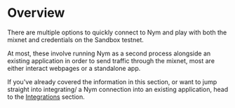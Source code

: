 # Overview

There are multiple options to quickly connect to Nym and play with both the mixnet and credentials on the Sandbox testnet.

At most, these involve running Nym as a second process alongside an existing application in order to send traffic through the mixnet, most are either interact webpages or a standalone app.

If you've already covered the information in this section, or want to jump straight into integrating/ a Nym connection into an existing application, head to the [Integrations](../integrations/integration-options.md) section.
